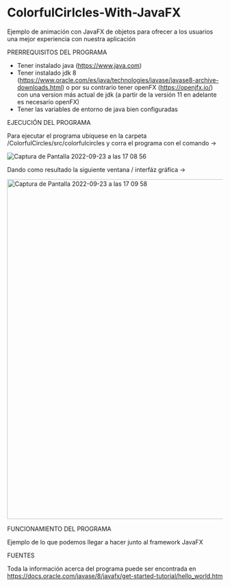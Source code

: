 # ColorfulCirlcles-With-JavaFX

Ejemplo de animación con JavaFX de objetos para ofrecer a los usuarios una mejor experiencia con nuestra aplicación

PRERREQUISITOS DEL PROGRAMA

- Tener instalado java (https://www.java.com)
- Tener instalado jdk 8 (https://www.oracle.com/es/java/technologies/javase/javase8-archive-downloads.html) o por su contrario tener openFX (https://openjfx.io/) con una version más actual de jdk (a partir de la versión 11 en adelante es necesario openFX)
- Tener las variables de entorno de java bien configuradas 

EJECUCIÓN DEL PROGRAMA

Para ejecutar el programa ubiquese en la carpeta /ColorfulCircles/src/colorfulcircles y corra el programa con el comando ->

![Captura de Pantalla 2022-09-23 a las 17 08 56](https://user-images.githubusercontent.com/114193449/191993055-46fd649f-d290-482a-bc2e-b57221c85693.png)

Dando como resultado la siguiente ventana / interfáz gráfica ->

<img width="793" alt="Captura de Pantalla 2022-09-23 a las 17 09 58" src="https://user-images.githubusercontent.com/114193449/191993295-64ef8c0a-f4db-4066-8c1e-e1bd5468110c.png">

FUNCIONAMIENTO DEL PROGRAMA

Ejemplo de lo que podemos llegar a hacer junto al framework JavaFX

FUENTES

Toda la información acerca del programa puede ser encontrada en https://docs.oracle.com/javase/8/javafx/get-started-tutorial/hello_world.htm
